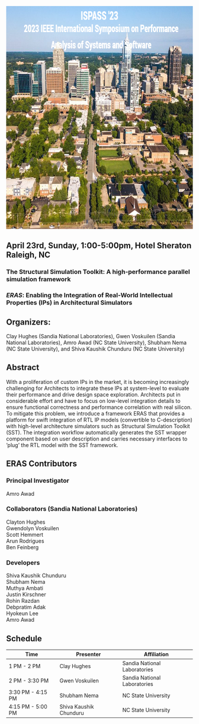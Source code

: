 <img src="https://github.com/sst-eras/ispass.github.io/blob/main/docs/assets/ISPASS_23.png"  width="900" height="600">

## April 23rd, Sunday, 1:00-5:00pm, Hotel Sheraton Raleigh, NC      

### The Structural Simulation Toolkit: A high-performance parallel simulation framework ###
### *ERAS*: Enabling the Integration of Real-World Intellectual Properties (IPs) in Architectural Simulators ###

    
## Organizers:
Clay Hughes (Sandia National Laboratories), Gwen Voskuilen (Sandia National Laboratories), Amro Awad (NC State University), Shubham Nema (NC State University), and Shiva Kaushik Chunduru (NC State University)


## Abstract
With a proliferation of custom IPs in the market, it is becoming increasingly challenging for Architects to integrate these IPs  at system-level to evaluate their performance and drive design space exploration. Architects put in considerable effort and have to focus on low-level integration details to ensure functional correctness and performance correlation with real silicon. To mitigate this problem, we introduce a framework ERAS that provides a platform for swift integration of RTL IP models (convertible to C-description) with high-level architecture simulators such as Structural Simulation Toolkit (SST). The integration workflow automatically generates the SST wrapper component based on user description and carries necessary interfaces to ’plug’ the RTL model with the SST framework.

## ERAS Contributors 

### Principal Investigator ### 
 Amro Awad
### Collaborators (Sandia National Laboratories) ###
Clayton Hughes   
Gwendolyn Voskuilen   
Scott Hemmert  
Arun Rodrigues  
Ben Feinberg

### Developers ###
Shiva Kaushik Chunduru  
Shubham Nema  
Muthya Ambati  
Justin Kirschner  
Rohin Razdan  
Debpratim Adak  
Hyokeun Lee  
Amro Awad  

## Schedule

Time  | Presenter  | Affiliation
------------- | ------------- | -------------
1 PM - 2 PM  | Clay Hughes  | Sandia National Laboratories
2 PM - 3:30 PM  | Gwen Voskuilen  | Sandia National Laboratories
3:30 PM - 4:15 PM | Shubham Nema  | NC State University
4:15 PM - 5:00 PM  | Shiva Kaushik Chunduru  | NC State University
